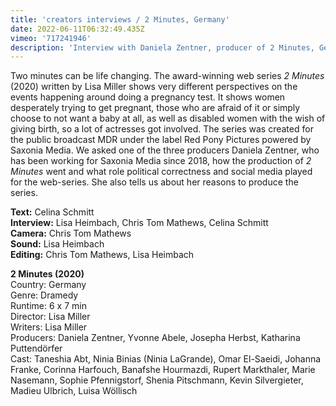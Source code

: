 ```yaml
---
title: 'creators interviews / 2 Minutes, Germany'
date: 2022-06-11T06:32:49.435Z
vimeo: '717241946'
description: 'Interview with Daniela Zentner, producer of 2 Minutes, Germany'
---
```

Two minutes can be life changing. The award-winning web series _2 Minutes_ (2020) written by Lisa Miller shows very different perspectives on the events happening around doing a pregnancy test. It shows women desperately trying to get pregnant, those who are afraid of it or simply choose to not want a baby at all, as well as disabled women with the wish of giving birth, so a lot of actresses got involved. The series was created for the public broadcast MDR under the label Red Pony Pictures powered by Saxonia Media. We asked one of the three producers Daniela Zentner, who has been working for Saxonia Media since 2018, how the production of _2 Minutes_ went and what role political correctness and social media played for the web-series. She also tells us about her reasons to produce the series.

**Text:** Celina Schmitt\
**Interview:** Lisa Heimbach, Chris Tom Mathews, Celina Schmitt\
**Camera:** Chris Tom Mathews\
**Sound:** Lisa Heimbach \
**Editing:** Chris Tom Mathews, Lisa Heimbach

**2 Minutes (2020)**\
Country: Germany\
Genre: Dramedy\
Runtime: 6 x 7 min\
Director: Lisa Miller\
Writers: Lisa Miller\
Producers: Daniela Zentner, Yvonne Abele, Josepha Herbst, Katharina Puttendörfer\
Cast: Taneshia Abt, Ninia Binias (Ninia LaGrande), Omar El-Saeidi, Johanna Franke,
Corinna Harfouch, Banafshe Hourmazdi, Rupert Markthaler, Marie Nasemann,
Sophie Pfennigstorf, Shenia Pitschmann, Kevin Silvergieter, Madieu Ulbrich, Luisa Wöllisch
